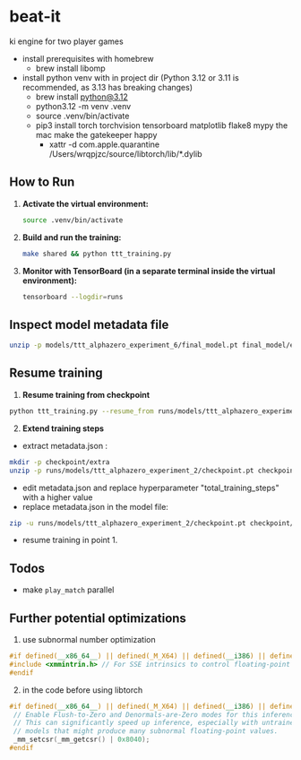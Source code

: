 # beat-it
ki engine for two player games
- install prerequisites with homebrew
  - brew install libomp
- install python venv with in project dir (Python 3.12 or 3.11 is recommended, as 3.13 has breaking changes)
  - brew install python@3.12
  - python3.12 -m venv .venv
  - source .venv/bin/activate
  - pip3 install torch torchvision tensorboard matplotlib flake8 mypy
   the mac make the gatekeeper happy
    - xattr -d com.apple.quarantine /Users/wrqpjzc/source/libtorch/lib/*.dylib

## How to Run

1.  **Activate the virtual environment:**
    ```bash
    source .venv/bin/activate
    ```
2.  **Build and run the training:**
    ```bash
    make shared && python ttt_training.py
    ```
3.  **Monitor with TensorBoard (in a separate terminal inside the virtual environment):**
    ```bash
    tensorboard --logdir=runs
    ```
## Inspect model metadata file
```bash
unzip -p models/ttt_alphazero_experiment_6/final_model.pt final_model/extra/metadata.json | jq
```

## Resume training
1. **Resume training from checkpoint**
  ```bash
  python ttt_training.py --resume_from runs/models/ttt_alphazero_experiment_2/checkpoint.pt
  ```
2. **Extend training steps**
  - extract metadata.json : 
  ```bash
  mkdir -p checkpoint/extra
  unzip -p runs/models/ttt_alphazero_experiment_2/checkpoint.pt checkpoint/extra/metadata.json > checkpoint/extra/metadata.json
  ```
  - edit metadata.json and replace hyperparameter "total_training_steps" with a higher value
  - replace metadata.json in the model file:
  ```bash
  zip -u runs/models/ttt_alphazero_experiment_2/checkpoint.pt checkpoint/extra/metadata.json
  ```
  - resume training in point 1.
  
## Todos
- make `play_match` parallel

## Further potential optimizations

1. use subnormal number optimization
```cpp
#if defined(__x86_64__) || defined(_M_X64) || defined(__i386) || defined(_M_IX86)
#include <xmmintrin.h> // For SSE intrinsics to control floating-point behavior
#endif
  ```   
   2. in the code before using libtorch
   ```cpp
#if defined(__x86_64__) || defined(_M_X64) || defined(__i386) || defined(_M_IX86)
    // Enable Flush-to-Zero and Denormals-are-Zero modes for this inference thread.
    // This can significantly speed up inference, especially with untrained
    // models that might produce many subnormal floating-point values.
    _mm_setcsr(_mm_getcsr() | 0x8040);
#endif
````
   